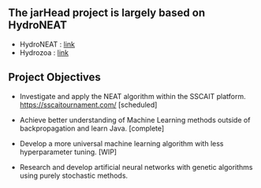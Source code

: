 ## The jarHead project is largely based on HydroNEAT ##
- HydroNEAT : [link](https://github.com/hydrozoa-yt/hydroneat)
- Hydrozoa  : [link](https://www.youtube.com/channel/UCQ3I9UG_zvcQOs6tTPyyz_A)

## Project Objectives ##
- Investigate and apply the NEAT algorithm within the SSCAIT platform.
https://sscaitournament.com/ [scheduled]

- Achieve better understanding of Machine Learning methods outside of backpropagation and learn Java. [complete] 

- Develop a more universal machine learning algorithm with less hyperparameter tuning. [WIP]

- Research and develop artificial neural networks with genetic algorithms using purely stochastic methods. 
